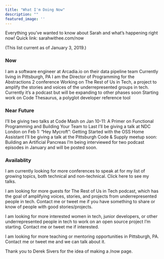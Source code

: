 ```yaml
---
title: "What I'm Doing Now"
description: ""
featured_image: ''
---
```




Everything you’ve wanted to know about Sarah and what’s happening right now!
Quick link:  sarahwithee.com/now

(This list current as of January 3, 2019.)

### Now

I am a software engineer at Arcadia.io on their data pipeline team
Currently living in Pittsburgh, PA
I am the Director of Programming for the Abstractions 2 conference
Working on The Rest of Us in Tech, a project to amplify the stories and voices of the underrepresented groups in tech. Currently it’s a podcast but will be expanding to other phases soon
Starting work on Code Thesaurus, a polyglot developer reference tool

### Near Future

I’ll be giving two talks at Code Mash on Jan 10-11: A Primer on Functional Programming and Building Your Team to Last
I’ll be giving a talk at NDC London on Feb 1: “Hey Mycroft”: Getting Started with the OSS Home Assistant
I’ll be giving a talk at the Pittsburgh Code & Supply meetup soon: Building an Artificial Pancreas
I’m being interviewed for two podcast episodes in January and will be posted soon.

### Availablity

I am currently looking for more conferences to speak at for my list of growing topics, both technical and non-technical. Click here to see my talks.

I am looking for more guests for The Rest of Us in Tech podcast, which has the goal of amplifying voices, stories, and projects from underrepresented people in tech. Contact me or tweet me if you have something to share or know of people with good stories/projects.

I am looking for more interested women in tech, junior developers, or other underrepresented people in tech to work on an open source project I’m starting. Contact me or tweet me if interested.

I am looking for more teaching or mentoring opportunities in Pittsburgh, PA. Contact me or tweet me and we can talk about it.

Thank you to Derek Sivers for the idea of making a /now page.

